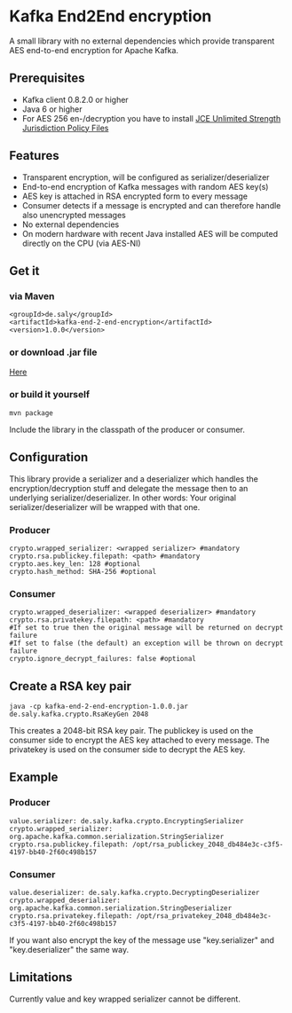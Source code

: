# Kafka End2End encryption

A small library with no external dependencies which provide transparent AES end-to-end encryption for Apache Kafka.

## Prerequisites

* Kafka client 0.8.2.0 or higher
* Java 6 or higher
* For AES 256 en-/decryption you have to install [JCE Unlimited Strength Jurisdiction Policy Files](http://www.oracle.com/technetwork/java/javase/overview/index.html)

## Features

* Transparent encryption, will be configured as serializer/deserializer
* End-to-end encryption of Kafka messages with random AES key(s)
* AES key is attached in RSA encrypted form to every message
* Consumer detects if a message is encrypted and can therefore handle also unencrypted messages
* No external dependencies
* On modern hardware with recent Java installed AES will be computed directly on the CPU (via AES-NI) 

## Get it

### via Maven

    <groupId>de.saly</groupId>
    <artifactId>kafka-end-2-end-encryption</artifactId>
    <version>1.0.0</version>
    
### or download .jar file

   [Here](http://search.maven.org/#search%7Cga%7C1%7Ckafka-end-2-end-encryption)

### or build it yourself

    mvn package

Include the library in the classpath of the producer or consumer.

## Configuration

This library provide a serializer and a deserializer which handles the encryption/decryption stuff and delegate the message then to an underlying serializer/deserializer.
In other words: Your original serializer/deserializer will be wrapped with that one.

### Producer

    crypto.wrapped_serializer: <wrapped serializer> #mandatory
    crypto.rsa.publickey.filepath: <path> #mandatory
    crypto.aes.key_len: 128 #optional
    crypto.hash_method: SHA-256 #optional
    
### Consumer

    crypto.wrapped_deserializer: <wrapped deserializer> #mandatory
    crypto.rsa.privatekey.filepath: <path> #mandatory
    #If set to true then the original message will be returned on decrypt failure
    #If set to false (the default) an exception will be thrown on decrypt failure
    crypto.ignore_decrypt_failures: false #optional

## Create a RSA key pair

    java -cp kafka-end-2-end-encryption-1.0.0.jar de.saly.kafka.crypto.RsaKeyGen 2048

This creates a 2048-bit RSA key pair. The publickey is used on the consumer side to encrypt the AES key attached to every message.
The privatekey is used on the consumer side to decrypt the AES key.

## Example

### Producer

    value.serializer: de.saly.kafka.crypto.EncryptingSerializer
    crypto.wrapped_serializer: org.apache.kafka.common.serialization.StringSerializer
    crypto.rsa.publickey.filepath: /opt/rsa_publickey_2048_db484e3c-c3f5-4197-bb40-2f60c498b157
    
### Consumer

    value.deserializer: de.saly.kafka.crypto.DecryptingDeserializer
    crypto.wrapped_deserializer: org.apache.kafka.common.serialization.StringDeserializer
    crypto.rsa.privatekey.filepath: /opt/rsa_privatekey_2048_db484e3c-c3f5-4197-bb40-2f60c498b157
    
If you want also encrypt the key of the message use "key.serializer" and "key.deserializer" the same way.

## Limitations

Currently value and key wrapped serializer cannot be different.
